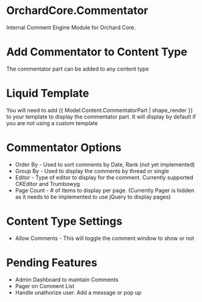 # OrchardCore.Commentator
Internal Comment Engine Module for Orchard Core.

# Add Commentator to Content Type
The commentator part can be added to any content type

# Liquid Template
You will need to add {{ Model.Content.CommentatorPart | shape_render }} to your template to display the commentator part. It will display by default if you are not using a custom template

# Commentator Options
- Order By - Used to sort comments by Date, Rank (not yet implemented)
- Group By - Used to display the comments by thread or single
- Editor - Type of editor to display for the comment. Currently supported CKEditor and Trumbowyg
- Page Count - # of Items to display per page. (Currently Pager is hidden as it needs to be implemented to use jQuery to display pages)

# Content Type Settings
- Allow Comments - This will toggle the comment window to show or not

# Pending Features
- Admin Dashboard to maintain Comments
- Pager on Comment List
- Handle unathorize user. Add a message or pop up
